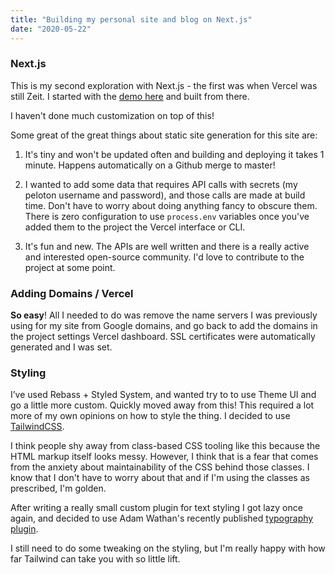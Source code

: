 ```yaml
---
title: "Building my personal site and blog on Next.js"
date: "2020-05-22"
---
```


### Next.js

This is my second exploration with Next.js - the first was when Vercel was still Zeit. I started with the [demo here](https://github.com/vercel/next-learn-starter/tree/master/demo) and built from there.

I haven't done much customization on top of this!

Some great of the great things about static site generation for this site are:

1. It's tiny and won't be updated often and building and deploying it takes 1 minute. Happens automatically on a Github merge to master!

2. I wanted to add some data that requires API calls with secrets (my peloton username and password), and those calls are made at build time. Don't have to worry about doing anything fancy to obscure them. There is zero configuration to use `process.env` variables once you've added them to the project the Vercel interface or CLI.

3. It's fun and new. The APIs are well written and there is a really active and interested open-source community. I'd love to contribute to the project at some point.

### Adding Domains / Vercel

**So easy**! All I needed to do was remove the name servers I was previously using for my site from Google domains, and go back to add the domains in the project settings Vercel dashboard. SSL certificates were automatically generated and I was set.

### Styling

I’ve used Rebass + Styled System, and wanted try to to use Theme UI and go a little more custom. Quickly moved away from this! This required a lot more of my own opinions on how to style the thing. I decided to use [TailwindCSS](https://tailwindcss.com/docs/installation/).

I think people shy away from class-based CSS tooling like this because the HTML markup itself looks messy. However, I think that is a fear that comes from the anxiety about maintainability of the CSS behind those classes. I know that I don't have to worry about that and if I'm using the classes as prescribed, I'm golden.

After writing a really small custom plugin for text styling I got lazy once again, and decided to use Adam Wathan's recently published [typography plugin](https://tailwindcss.com/docs/typography-plugin/).

I still need to do some tweaking on the styling, but I'm really happy with how far Tailwind can take you with so little lift.

